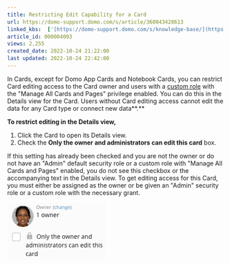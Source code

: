 ```yaml
---
title: Restricting Edit Capability for a Card
url: https://domo-support.domo.com/s/article/360043428613
linked_kbs:  ['[https://domo-support.domo.com/s/knowledge-base/](https://domo-support.domo.com/s/knowledge-base/)', '[https://domo-support.domo.com/s/](https://domo-support.domo.com/s/)', '[https://domo-support.domo.com/s/topic/0TO5w000000ZamoGAC](https://domo-support.domo.com/s/topic/0TO5w000000ZamoGAC)', '[https://domo-support.domo.com/s/topic/0TO5w000000ZanDGAS](https://domo-support.domo.com/s/topic/0TO5w000000ZanDGAS)', '[https://domo-support.domo.com/s/article/360043438973](https://domo-support.domo.com/s/article/360043438973)', '[https://domo-support.domo.com/s/article/360043428613](https://domo-support.domo.com/s/article/360043428613)', '[https://domo-support.domo.com/s/topic/0TO5w000000ZanDGAS/card-and-dashboard-management](https://domo-support.domo.com/s/topic/0TO5w000000ZanDGAS/card-and-dashboard-management)', '[https://domo-support.domo.com/s/article/360043429933](https://domo-support.domo.com/s/article/360043429933)', '[https://domo-support.domo.com/s/article/360043429953](https://domo-support.domo.com/s/article/360043429953)', '[https://domo-support.domo.com/s/article/360042925494](https://domo-support.domo.com/s/article/360042925494)', '[https://domo-support.domo.com/s/article/360043429913](https://domo-support.domo.com/s/article/360043429913)', '[https://domo-support.domo.com/s/article/4408174643607](https://domo-support.domo.com/s/article/4408174643607)', '[https://domo-support.domo.com/s/login/](https://domo-support.domo.com/s/login/)']
article_id: 000004093
views: 2,255
created_date: 2022-10-24 21:22:00
last updated: 2022-10-24 22:42:00
---
```




In Cards, except for Domo App Cards and Notebook Cards, you can restrict Card editing access to the Card owner and users with a [custom role](/s/article/360043438973 "Default Security Role Reference") with the "Manage All Cards and Pages" privilege enabled. You can do this in the Details view for the Card. Users without Card editing access cannot edit the data for any Card type or connect new data**.** 


**To restrict editing in the Details view,**


1. Click the Card to open its Details view.
2. Check the **Only the owner and administrators can edit this card** box.  
  
If this setting has already been checked and you are not the owner or do not have an "Admin" default security role or a custom role with "Manage All Cards and Pages" enabled, you do not see this checkbox or the accompanying text in the Details view. To get editing access for this Card, you must either be assigned as the owner or be given an "Admin" security role or a custom role with the necessary grant.


![Card_Owner.png](Card_Owner.png)

